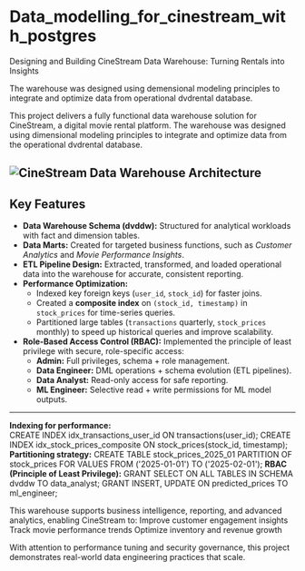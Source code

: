 # Data_modelling_for_cinestream_with_postgres
 Designing and Building CineStream Data Warehouse: Turning Rentals into Insights

The warehouse was designed using demensional modeling principles to integrate and optimize data from operational dvdrental database.

This project delivers a fully functional data warehouse solution for CineStream, a digital movie rental platform. The warehouse was designed using dimensional modeling principles to integrate and optimize data from the operational dvdrental database. 
 
![CineStream Data Warehouse Architecture](cinestream_architecture.png)
---
## Key Features  
- **Data Warehouse Schema (dvddw):** Structured for analytical workloads with fact and dimension tables.  
- **Data Marts:** Created for targeted business functions, such as *Customer Analytics* and *Movie Performance Insights*.  
- **ETL Pipeline Design:** Extracted, transformed, and loaded operational data into the warehouse for accurate, consistent reporting.  
- **Performance Optimization:**  
  - Indexed key foreign keys (`user_id`, `stock_id`) for faster joins.  
  - Created a **composite index** on `(stock_id, timestamp)` in `stock_prices` for time-series queries.  
  - Partitioned large tables (`transactions` quarterly, `stock_prices` monthly) to speed up historical queries and improve scalability.  
- **Role-Based Access Control (RBAC):** Implemented the principle of least privilege with secure, role-specific access:  
  - **Admin:** Full privileges, schema + role management.  
  - **Data Engineer:** DML operations + schema evolution (ETL pipelines).  
  - **Data Analyst:** Read-only access for safe reporting.  
  - **ML Engineer:** Selective read + write permissions for ML model outputs.  
--- 
**Indexing for performance:**  
CREATE INDEX idx_transactions_user_id ON transactions(user_id);
CREATE INDEX idx_stock_prices_composite ON stock_prices(stock_id, timestamp);
**Partitioning strategy:**
CREATE TABLE stock_prices_2025_01 PARTITION OF stock_prices
FOR VALUES FROM ('2025-01-01') TO ('2025-02-01');
**RBAC (Principle of Least Privilege):**
GRANT SELECT ON ALL TABLES IN SCHEMA dvddw TO data_analyst;
GRANT INSERT, UPDATE ON predicted_prices TO ml_engineer;

This warehouse supports business intelligence, reporting, and advanced analytics, enabling CineStream to:
Improve customer engagement insights
Track movie performance trends
Optimize inventory and revenue growth

With attention to  performance tuning and security governance, this project demonstrates real-world data engineering practices that scale.



